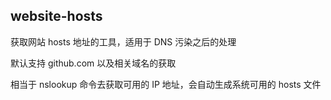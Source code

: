 ## website-hosts

获取网站 hosts 地址的工具，适用于 DNS 污染之后的处理

默认支持 github.com 以及相关域名的获取

相当于 nslookup 命令去获取可用的 IP 地址，会自动生成系统可用的 hosts 文件